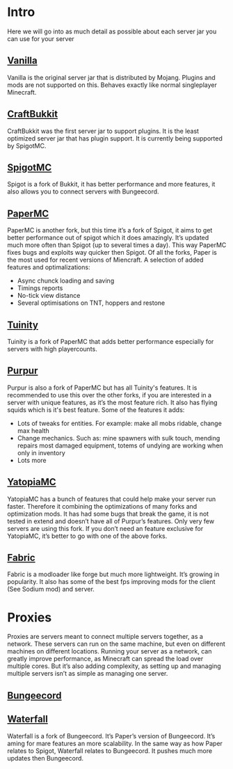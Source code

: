 # Intro

Here we will go into as much detail as possible about each server jar you can use for your server

## [Vanilla](https://getbukkit.org/download/vanilla)

Vanilla is the original server jar that is distributed by Mojang. Plugins and mods are not supported on this. Behaves exactly like normal singleplayer Minecraft.

## [CraftBukkit](https://getbukkit.org/download/craftbukkit)

CraftBukkit was the first server jar to support plugins. It is the least optimized server jar that has plugin support. It is currently being supported by SpigotMC.

## [SpigotMC](https://getbukkit.org/download/spigot)

Spigot is a fork of Bukkit, it has better performance and more features, it also allows you to connect servers with Bungeecord.

## [PaperMC](https://papermc.io/downloads)

PaperMC is another fork, but this time it’s a fork of Spigot, it aims to get better performance out of spigot which it does amazingly. It’s updated much more often than Spigot (up to several times a day). This way PaperMC fixes bugs and exploits way quicker then Spigot. Of all the forks, Paper is the most used for recent versions of Miencraft.
A selection of added features and optimalizations:
-	Async chunck loading and saving
-	Timings reports
-	No-tick view distance
-	Several optimisations on TNT, hoppers and restone

## [Tuinity](https://github.com/Spottedleaf/Tuinity)

Tuinity is a fork of PaperMC that adds better performance especially for servers with high playercounts.

## [Purpur](https://github.com/pl3xgaming/Purpur)

Purpur is also a fork of PaperMC but has all Tuinity's features. It is recommended to use this over the other forks, if you are interested in a server with unique features, as it’s the most feature rich. It also has flying squids which is it's best feature.
Some of the features it adds:
-	Lots of tweaks for entities. For example: make all mobs ridable, change max health
-	Change mechanics. Such as: mine spawners with sulk touch, mending repairs most damaged equipment, totems of undying are working when only in inventory
-	Lots more

## [YatopiaMC](https://github.com/YatopiaMC/Yatopia)

YatopiaMC has a bunch of features that could help make your server run faster. Therefore it combining the optimizations of many forks and optimization mods.
It has had some bugs that break the game, it is not tested in extend and doesn’t have all of Purpur’s features. Only very few servers are using this fork. If you don’t need an feature exclusive for YatopiaMC, it’s better to go with one of the above forks.

## [Fabric](https://fabricmc.net/)

Fabric is a modloader like forge but much more lightweight. It’s growing in popularity. It also has some of the best fps improving mods for the client (See Sodium mod) and server.

# Proxies

Proxies are servers meant to connect multiple servers together, as a network. These servers can run on the same machine, but even on different machines on different locations. Running your server as a network, can greatly improve performance, as Minecraft can spread the load over multiple cores. But it’s also adding complexity, as setting up and managing multiple servers isn’t as simple as managing one server.

## [Bungeecord](https://ci.md-5.net/job/BungeeCord/)

## [Waterfall](https://papermc.io/downloads#Waterfall)

Waterfall is a fork of Bungeecord. It’s Paper’s version of Bungeecord. It’s aming for mare features an more scalability. In the same way as how Paper relates to Spigot, Waterfall relates to Bungeecord. It pushes much more updates then Bungeecord.
